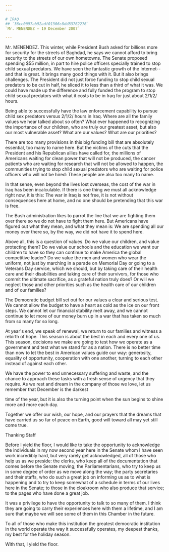 ```yaml
---
---

# IRAQ
## `36cc0097ab92adf01306c8dd83762276`
`Mr. MENENDEZ — 19 December 2007`

---
```



Mr. MENENDEZ. This winter, while President Bush asked for billions 
more for security for the streets of Baghdad, he says we cannot afford 
to bring security to the streets of our own hometowns. The Senate 
proposed spending $55 million, in part to hire police officers 
specially trained to stop child sexual predators. We have seen the 
fantastic growth of the Internet--and that is great. It brings many 
good things with it. But it also brings challenges. The President did 
not just force funding to stop child sexual predators to be cut in 
half, he sliced it to less than a third of what it was. We could have 
made up the difference and fully funded the program to stop child 
sexual predators with what it costs to be in Iraq for just about 2/1/2/ 
hours.

Being able to successfully have the law enforcement capability to 
pursue child sex predators versus 2/1/2/ hours in Iraq. Where are all 
the family values we hear talked about so often? What ever happened to 
recognizing the importance of our children, who are truly our greatest 
asset, but also our most vulnerable asset? What are our values? What 
are our priorities?

There are too many provisions in this big funding bill that are 
absolutely essential, too many to name here. But the victims of the 
cuts that the President and his Republican allies have called for, the 
millions of Americans waiting for clean power that will not be 
produced, the cancer patients who are waiting for research that will 
not be allowed to happen, the communities trying to stop child sexual 
predators who are waiting for police officers who will not be hired: 
These people are also too many to name.

In that sense, even beyond the lives lost overseas, the cost of the 
war in Iraq has been incalculable. If there is one thing we must all 
acknowledge right now, it is this: The war in Iraq is not free, it is 
not without consequences here at home, and no one should be pretending 
that this war is free.

The Bush administration likes to parrot the line that we are fighting 
them over there so we do not have to fight them here. But Americans 
have figured out what they mean, and what they mean is: We are spending 
all our money over there so, by the way, we did not have it to spend 
here.

Above all, this is a question of values. Do we value our children, 
and value protecting them? Do we value our schools and the education we 
want our children to have so they can continue to make America the 
global competitive leader? Do we value the men and women who wear the 
uniform, not just by marching in a parade on Memorial Day or going to a 
Veterans Day service, which we should, but by taking care of their 
health care and their disabilities and taking care of their survivors, 
for those who commit the ultimate sacrifice, as a grateful nation truly 
does? Or will we neglect those and other priorities such as the health 
care of our children and of our families?

The Democratic budget bill set out for our values a clear and serious 
test. We cannot allow the budget to have a heart as cold as the ice on 
our front steps. We cannot let our financial stability melt away, and 
we cannot continue to let more of our money burn up in a war that has 
taken so much from so many for so long.

At year's end, we speak of renewal, we return to our families and 
witness a rebirth of hope. This season is about the best in each and 
every one of us. This season, decisions we make are going to test how 
we operate as a government and test what we stand for as a nation. 
There is no better time than now to let the best in American values 
guide our way: generosity, equality of opportunity, cooperation with 
one another, turning to each other instead of against each other.

We have the power to end unnecessary suffering and waste, and the 
chance to approach these tasks with a fresh sense of urgency that they 
require. As we rest and dream in the company of those we love, let us 
remember that December is the darkest


time of the year, but it is also the turning point when the sun begins 
to shine more and more each day.

Together we offer our wish, our hope, and our prayers that the dreams 
that have carried us so far of peace on Earth, good will toward all may 
yet still come true.
















 Thanking Staff


Before I yield the floor, I would like to take the opportunity to 
acknowledge the individuals in my now second year here in the Senate 
whom I have seen work incredibly hard, but very rarely get 
acknowledged, all of those who help us as we preside: the clerks, who 
keep all of the documentation that comes before the Senate moving; the 
Parliamentarians, who try to keep us in some degree of order as we move 
along the way; the party secretaries and their staffs, who do such a 
great job on informing us as to what is happening and to try to keep 
somewhat of a schedule in terms of our lives here in the Senate; to 
those in the cloakroom who also produce that service; to the pages who 
have done a great job.

It was a privilege to have the opportunity to talk to so many of 
them. I think they are going to carry their experiences here with them 
a lifetime, and I am sure that maybe we will see some of them in this 
Chamber in the future.

To all of those who make this institution the greatest democratic 
institution in the world operate the way it successfully operates, my 
deepest thanks, my best for the holiday season.

With that, I yield the floor.
